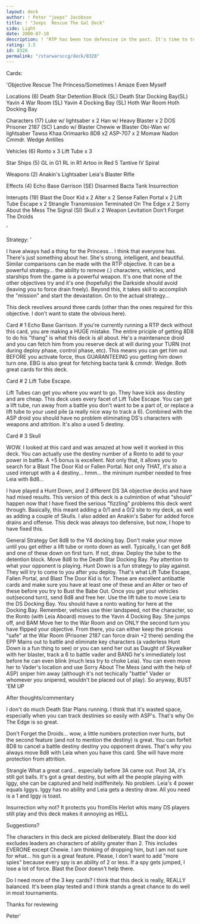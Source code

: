 ```yaml
---
layout: deck
author: ! Peter "jeeps" Jacobson
title: ! "Jeeps  Rescue The Gal Deck"
side: Light
date: 2000-07-10
description: ! "RTP has been too defensive in the past.	It's time to turn the tables and make all those people who thinks this objective stinks to choke on their words"
rating: 3.5
id: 8328
permalink: "/starwarsccg/deck/8328"
---
```

Cards: 

'Objective  Rescue The Princess/Sometimes I Amaze Even Myself

Locations (6)
Death Star Detention Block (SL)
Death Star Docking Bay(SL)
Yavin 4 War Room (SL)
Yavin 4 Docking Bay (SL)
Hoth War Room
Hoth Docking Bay

Characters (17)
Luke w/ lightsaber x 2
Han w/ Heavy Blaster x 2
DOS
Prisoner 2187 (SC)
Lando w/ Blaster
Chewie w Blaster
Obi-Wan w/ lightsaber
Tawss Khaa
Orimaarko
8D8 x2
ASP-707 x 2
Momaw Nadon
Cmmdr. Wedge Antilles

Vehicles (6)
Ronto x 3
Lift Tube x 3

Star Ships (5)
GL in G1
RL in R1
Artoo in Red 5
Tantive IV
Spiral

Weapons (2)
Anakin's Lightsaber
Leia's Blaster Rifle

Effects (4)
Echo Base Garrison (SE)
Disarmed
Bacta Tank
Insurrection

Interupts (19)
Blast the Door Kid x 2
Alter x 2
Sense
Fallen Portal x 2
Lift Tube Escape x 2
Strangle
Transmission Terminated
On The Edge x 2
Sorry About the Mess
The Signal (SI)
Skull x 2
Weapon Levitation
Don't Forget The Droids

'

Strategy: '

I have always had a thing for the Princess... I think that everyone has.  There's just something about her.  She's strong, intelligent, and beautiful.  Similar comparisons can be made with the RTP objective.  It can be a powerful strategy... the ability to remove (.) characters, vehicles, and starships from the game is a powerful weapon.  It's one that none of the other objectives try and it's one (hopefully) the Darkside should avoid (leaving you to force drain freely).  Beyond this, it takes skill to accomplish the "mission" and start the devastation.  On to the actual strategy...

This deck revolves around three cards (other than the ones required for this objective.  I don't want to state the obvious here).

Card # 1  Echo Base Garrison.	If you're currently running a RTP deck without this card, you are making a HUGE mistake.  The entire priciple of getting 8D8 to do his "thang" is what this deck is all about.  He's a maintenance droid and you can fetch him from you reserve deck at will during your TURN (not during deploy phase, control phase, etc).  This means you can get him out BEFORE you activate force, thus GUARANTEEING you getting him down turn one.  EBG is also great for fetching bacta tank & cmmdr. Wedge.  Both great cards for this deck.

Card # 2  Lift Tube Escape.

Lift Tubes can get you where you want to go.  They have kick ass destiny and are cheap.  This deck uses every facet of Lift Tube Escape.  You can get a lift tube, run away from a battle you don't want to be a part of, or replace a lift tube to your used pile (a really nice way to track a 6).  Combined with the ASP droid you should have no problem eliminating DS's characters with weapons and attrition.	It's also a used 5 destiny.

Card # 3  Skull

WOW.  I looked at this card and was amazed at how well it worked in this deck.	You can actually use the destiny number of a Ronto to add to your power in battle.  A +5 bonus is excellent.  Not only that, it allows you to search for a Blast The Door Kid or Fallen Portal.  Not only THAT, it's also a used interupt with a 4 destiny... hmm... the mininum number needed to free Leia with 8d8...

 I have played a Hunt Down, and 2 different DS 3A objective decks and have had mixed results.  This version of this deck is a culmintion of what "should" happen now that I have fixed the serious "fizzling" problems this deck went through.  Basically, this meant adding a 0/1 and a 0/2 site to my deck, as well as adding a couple of Skulls.  I also added an Anakin's Saber for added force drains and offense.  This deck was always too defensive, but now, I hope to have fixed this.

General Strategy  Get 8d8 to the Y4 docking bay.  Don't make your move until you get either a lift tube or ronto down as well.  Typically, I can get 8d8 and one of these down on first turn.  If not, draw.	Deploy the tube to the detention block.  Move 8d8 to the Death Star Docking Bay.  Pay attention to what your opponent is playing.  Hunt Down is a fun strategy to play against.  They will try to come to you after you deploy.  That's what Lift Tube Escape, Fallen Portal, and Blast The Door Kid is for.	These are excellent antibattle cards and make sure you have at least one of these and an Alter or two of these before you try to Bust the Babe Out.  Once you get your vehicles out(second turn), send 8d8 and free her.  Use the lift tube to move Leia to the DS Docking Bay.  You should have a ronto waiting for here at the Docking Bay.  Remember, vehicles use thier landspeed, not the character, so the Ronto (with Leia Aboard) moves to the Yavin 4 Docking Bay.  She jumps off, and BAM  Move her to the War Room and on ONLY the second turn you have flipped your objective.  From there, you can either keep the pricess "safe" at the War Room (Prisoner 2187 can force drain +2 there) sending the EPP Mains out to battle and eliminate key characters (a vaderless Hunt Down is a fun thing to see) or you can send her out as Daught of Skywalker with her blaster, track a 6 to battle vader and BANG he's immediately lost before he can even blink (much less try to choke Leia).  You can even move her to Vader's location and use Sorry About The Mess (and with the help of ASP) sniper him away (although it's not techically "battle" Vader or whomever you snipered, wouldn't be placed out of play).  So anyway,  BUST 'EM UP

After thoughts/commentary

I don't do much Death Star Plans running.  I think that it's wasted space, especially when you can track destinies so easily with ASP's.  That's why On The Edge is so great.

Don't Forget the Droids... wow, a little numbers protection nver hurts, but the second feature (and not to mention the destiny) is great.  You can forfeit 8D8 to cancel a battle destiny destiny you opponent draws.	That's why you always move 8d8 with Leia when you have this card.  She will have more protection from attrition.

Strangle  What a great card... especially before 3A came out.	Post 3A, it's still got balls.  It's got a great destiny, but with all the people playing with Iggy, she can be captured and held indiffenitely.  No problem.  Leia's 4 power equals Iggys.	Iggy has no ability and Leia gets a destiny draw.  All you need is a 1 and Iggy is toast.

Insurrection why not?	It protects you fromElis Herlot whis many DS players still play and this deck makes it annoying as HELL

Suggestions?

The characters in this deck are picked deliberately.  Blast the door kid excludes leaders an characters of ability greater than 2.  This includes EVERONE except Chewie.  I am thinking of dropping him, but I am not sure for what... his gun is a great feature.  Please, I don't want to add "more spies" because every spy is an ability of 2 or less.  If a spy gets jumped, I lose a lot of force.  Blast the Door doesn't help there.

Do I need more of the 3 key cards?  I think that this deck is really, REALLY balanced.	It's been play tested and I think stands a great chance to do well in most tournaments.

Thanks for reviewing

Peter'
